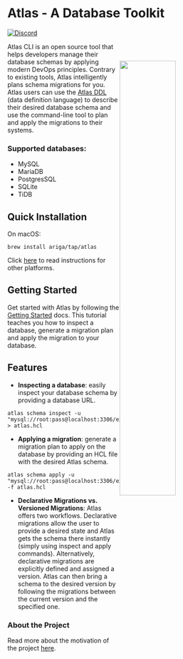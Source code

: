 
# Atlas -  A Database Toolkit
[![Discord](https://img.shields.io/discord/930720389120794674?label=discord&logo=discord&style=flat-square&logoColor=white)](https://discord.gg/zZ6sWVg6NT)

<img width="50%" align="right" style="display: block; margin:40px auto;"
     src="https://atlasgo.io/uploads/images/gopher.png"/>

Atlas CLI is an open source tool that helps developers manage their database schemas by applying modern DevOps principles. Contrary to existing tools, Atlas intelligently plans schema migrations for you. Atlas users can use the [Atlas DDL](https://atlasgo.io/ddl/intro#hcl) (data definition language) to describe their desired database schema and use the command-line tool to plan and apply the migrations to their systems.

### Supported databases: 
* MySQL
* MariaDB
* PostgresSQL
* SQLite
* TiDB

## Quick Installation

On macOS:

```shell
brew install ariga/tap/atlas
```

Click [here](https://atlasgo.io/cli/getting-started/setting-up) to read instructions for other platforms.

## Getting Started
Get started with Atlas by following the [Getting Started](https://atlasgo.io/cli/getting-started/setting-up) docs. 
This tutorial teaches you how to inspect a database, generate a migration plan and apply the migration to your database.

## Features
- **Inspecting a database**: easily inspect your database schema by providing a database URL.  
```shell
atlas schema inspect -u "mysql://root:pass@localhost:3306/example" > atlas.hcl
```
- **Applying a migration**: generate a migration plan to apply on the database by providing an HCL file with the desired Atlas schema.
```shell
atlas schema apply -u "mysql://root:pass@localhost:3306/example" -f atlas.hcl
```
- **Declarative Migrations vs. Versioned Migrations**: Atlas offers two workflows. Declarative migrations allow the user to provide a desired state and Atlas gets the schema there instantly (simply using inspect and apply commands). Alternatively, declarative migrations are explicitly defined and assigned a version. Atlas can then bring a schema to the desired version by following the migrations between the current version and the specified one.

### About the Project
Read more about the motivation of the project [here](https://atlasgo.io/blog/2021/11/25/meet-atlas).
